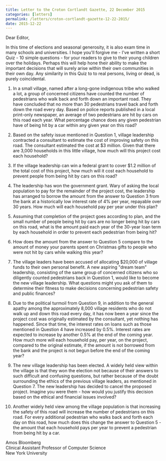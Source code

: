 ```yaml
---
title: Letter to the Croton Cortlandt Gazette, 22 December 2015
categories: [letters]
permalink: /letters/croton-cortlandt-gazette-12-22-2015/
date: 2015-12-22
---
```


Dear Editor,

In this time of elections and seasonal generosity, it is also exam time in many schools and universities. I hope you'll forgive me - I've written a short Quiz - 10 simple questions - for your readers to give to their young children over the holidays. Perhaps this will help hone their ability to make the important decisions that will surely arise within their own communities in their own day. Any similarity in this Quiz to to real persons, living or dead, is purely coincidental.

1. In a small village, named after a long-gone indigenous tribe who walked a lot, a group of concerned citizens have counted the number of pedestrians who walk back and forth down an important road. They have concluded that no more than 30 pedestrians travel back and forth down the road every day. Based on police reports published in a local print-only newspaper, an average of two pedestrians are hit by cars on this road each year. What percentage chance does any given pedestrian have of being hit by a car within any given year on this road?

2. Based on the safety issue mentioned in Question 1, village leadership contracted a consultant to estimate the cost of improving safety on this road. The consultant estimated the cost at $3 million. Given that there are 3,000 households in this little village, how much will this project cost each household?

3. If the village leadership can win a federal grant to cover $1.2 million of the total cost of this project, how much will it cost each household to prevent people from being hit by cars on this road?

4. The leadership has won the government grant. Wary of asking the local population to pay for the remainder of the project cost, the leadership has arranged to borrow the amount from the answer to Question 3 from the bank at a historically low interest rate of 4% per year, repayable over 30 years. How much will each household pay per year under this plan?

5. Assuming that completion of the project goes according to plan, and the small number of people being hit by cars are no longer being hit by cars on this road, what is the amount paid each year of the 30-year loan term by each household in order to prevent each pedestrian from being hit?

6. How does the amount from the answer to Question 5 compare to the amount of money your parents spent on Christmas gifts to people who were not hit by cars while walking this year?

7. The village leaders have been accused of allocating $20,000 of village funds to their own personal benefit. A new aspiring "dream team" leadership, consisting of the same group of concerned citizens who so diligently counted pedestrians back in Question 1, would like to become the new village leadership. What questions might you ask of them to determine their fitness to make decisions concerning pedestrian safety and public finances?

8. Due to the political turmoil from Question 9, in addition to the general apathy among the approximately 8,000 village residents who do not walk up and down this road every day, it has now been a year since the project cost was originally estimated by the consultant, yet nothing has happened. Since that time, the interest rates on loans such as those mentioned in Question 4 have increased by 0.5%. Interest rates are expected to increase by another 0.5% at the end of the coming year. How much more will each household pay, per year, on the project, compared to the original estimate, if the amount is not borrowed from the bank and the project is not begun before the end of the coming year?

9. The new village leadership has been elected. A widely held view within the village is that they won the election not because of their answers to such difficult and confusing questions, but rather because of the doubt surrounding the ethics of the previous village leaders, as mentioned in Question 7. The new leadership has decided to cancel the proposed project. Imagine you were them - how would you justify this decision based on the ethical and financial issues involved?

10. Another widely held view among the village population is that increasing the safety of this road will increase the number of pedestrians on this road. For every additional pedestrian who walks back and forth each day on this road, how much does this change the answer to Question 5 - the amount that each household pays per year to prevent a pedestrian from being hit by a car.

Amos Bloomberg<br />
Clinical Assistant Professor of Computer Science<br />
New York University
